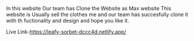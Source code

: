 In this website Our team has Clone the Website as Max website
This website is Usually sell the clothes 
me and our team has succesfully clone it with th fuctionality and design
and hope you like it.


Live Link-https://leafy-sorbet-dccc4d.netlify.app/
